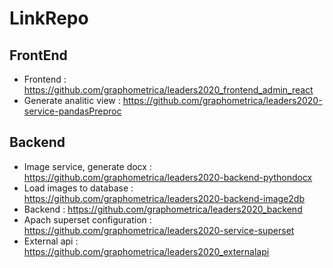 # LinkRepo
## FrontEnd
* Frontend : https://github.com/graphometrica/leaders2020_frontend_admin_react
* Generate analitic view : https://github.com/graphometrica/leaders2020-service-pandasPreproc
## Backend
* Image service, generate docx : https://github.com/graphometrica/leaders2020-backend-pythondocx
* Load images to database : https://github.com/graphometrica/leaders2020-backend-image2db
* Backend : https://github.com/graphometrica/leaders2020_backend
* Apach superset configuration : https://github.com/graphometrica/leaders2020-service-superset
* External api : https://github.com/graphometrica/leaders2020_externalapi
